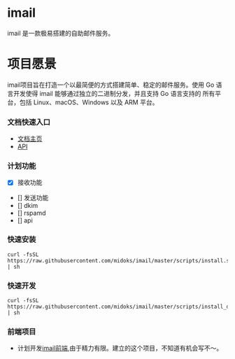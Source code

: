 # imail

imail 是一款极易搭建的自助邮件服务。

# 项目愿景

imail项目旨在打造一个以最简便的方式搭建简单、稳定的邮件服务。使用 Go 语言开发使得 imail 能够通过独立的二进制分发，并且支持 Go 语言支持的 所有平台，包括 Linux、macOS、Windows 以及 ARM 平台。


### 文档快速入口
- [文档主页](https://github.com/midoks/imail/wiki)
- [API](https://github.com/midoks/imail/wiki/API%E6%96%87%E6%A1%A3)


### 计划功能

- [x] 接收功能
- [] 发送功能
- [] dkim
- [] rspamd
- [] api

### 快速安装

```
curl -fsSL  https://raw.githubusercontent.com/midoks/imail/master/scripts/install.sh | sh

```

### 快速开发
```
curl -fsSL  https://raw.githubusercontent.com/midoks/imail/master/scripts/install_dev.sh | sh

```

### 前端项目

- 计划开发[imail前端](https://github.com/midoks/imail-web),由于精力有限。建立的这个项目，不知道有机会写不～。

